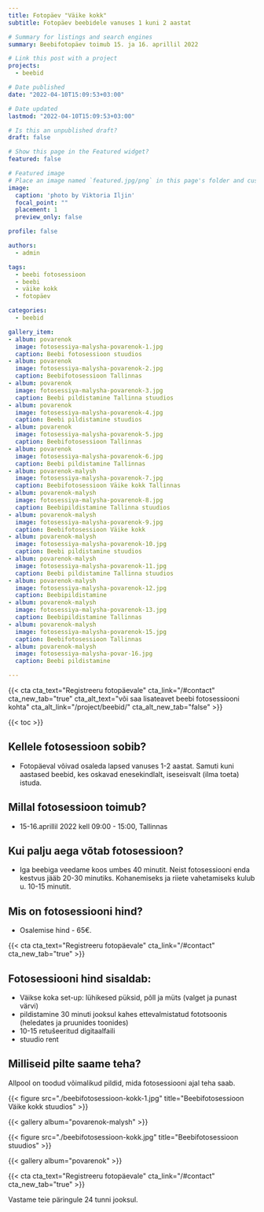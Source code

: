 ```yaml
---
title: Fotopäev "Väike kokk"
subtitle: Fotopäev beebidele vanuses 1 kuni 2 aastat

# Summary for listings and search engines
summary: Beebifotopäev toimub 15. ja 16. aprillil 2022

# Link this post with a project
projects: 
  - beebid

# Date published
date: "2022-04-10T15:09:53+03:00"

# Date updated
lastmod: "2022-04-10T15:09:53+03:00"

# Is this an unpublished draft?
draft: false

# Show this page in the Featured widget?
featured: false

# Featured image
# Place an image named `featured.jpg/png` in this page's folder and customize its options here.
image:
  caption: 'photo by Viktoria Iljin'
  focal_point: ""
  placement: 1
  preview_only: false

profile: false

authors:
  - admin

tags:
  - beebi fotosessioon
  - beebi
  - väike kokk
  - fotopäev

categories:
  - beebid

gallery_item:
- album: povarenok
  image: fotosessiya-malysha-povarenok-1.jpg
  caption: Beebi fotosessioon stuudios 
- album: povarenok
  image: fotosessiya-malysha-povarenok-2.jpg
  caption: Beebifotosessioon Tallinnas
- album: povarenok
  image: fotosessiya-malysha-povarenok-3.jpg
  caption: Beebi pildistamine Tallinna stuudios
- album: povarenok
  image: fotosessiya-malysha-povarenok-4.jpg
  caption: Beebi pildistamine stuudios
- album: povarenok
  image: fotosessiya-malysha-povarenok-5.jpg
  caption: Beebifotosessioon Tallinnas
- album: povarenok
  image: fotosessiya-malysha-povarenok-6.jpg
  caption: Beebi pildistamine Tallinnas
- album: povarenok-malysh
  image: fotosessiya-malysha-povarenok-7.jpg
  caption: Beebifotosessioon Väike kokk Tallinnas  
- album: povarenok-malysh
  image: fotosessiya-malysha-povarenok-8.jpg
  caption: Beebipildistamine Tallinna stuudios 
- album: povarenok-malysh
  image: fotosessiya-malysha-povarenok-9.jpg
  caption: Beebifotosessioon Väike kokk  
- album: povarenok-malysh
  image: fotosessiya-malysha-povarenok-10.jpg
  caption: Beebi pildistamine stuudios  
- album: povarenok-malysh
  image: fotosessiya-malysha-povarenok-11.jpg
  caption: Beebi pildistamine Tallinna stuudios  
- album: povarenok-malysh
  image: fotosessiya-malysha-povarenok-12.jpg
  caption: Beebipildistamine  
- album: povarenok-malysh
  image: fotosessiya-malysha-povarenok-13.jpg
  caption: Beebipildistamine Tallinnas  
- album: povarenok-malysh
  image: fotosessiya-malysha-povarenok-15.jpg
  caption: Beebifotosessioon Tallinnas 
- album: povarenok-malysh
  image: fotosessiya-malysha-povar-16.jpg
  caption: Beebi pildistamine

---
```

{{< cta cta_text="Registreeru fotopäevale" cta_link="/#contact" cta_new_tab="true" cta_alt_text="või saa lisateavet beebi fotosessiooni kohta" cta_alt_link="/project/beebid/" cta_alt_new_tab="false" >}}

{{< toc >}}

## Kellele fotosessioon sobib?
- Fotopäeval võivad osaleda lapsed vanuses 1-2 aastat. Samuti kuni aastased beebid, kes oskavad enesekindlalt, iseseisvalt (ilma toeta) istuda.

## Millal fotosessioon toimub?
- 15-16.aprillil 2022 kell 09:00 - 15:00, Tallinnas

## Kui palju aega võtab fotosessioon?
- Iga beebiga veedame koos umbes 40 minutit. Neist fotosessiooni enda kestvus jääb 20-30 minutiks. Kohanemiseks ja riiete vahetamiseks kulub u. 10-15 minutit.

## Mis on fotosessiooni hind?
- Osalemise hind - 65€.

{{< cta cta_text="Registreeru fotopäevale" cta_link="/#contact" cta_new_tab="true" >}}

## Fotosessiooni hind sisaldab:
- Väikse koka set-up: lühikesed püksid, põll ja müts (valget ja punast värvi)
- pildistamine 30 minuti jooksul kahes ettevalmistatud fototsoonis (heledates ja pruunides toonides)
- 10-15 retušeeritud digitaalfaili
- stuudio rent

## Milliseid pilte saame teha?
Allpool on toodud võimalikud pildid, mida fotosessiooni ajal teha saab.

{{< figure src="./beebifotosessioon-kokk-1.jpg" title="Beebifotosessioon Väike kokk stuudios" >}}

{{< gallery album="povarenok-malysh" >}}

{{< figure src="./beebifotosessioon-kokk.jpg" title="Beebifotosessioon stuudios" >}}

{{< gallery album="povarenok" >}}

{{< cta cta_text="Registreeru fotopäevale" cta_link="/#contact" cta_new_tab="true" >}}

Vastame teie päringule 24 tunni jooksul.